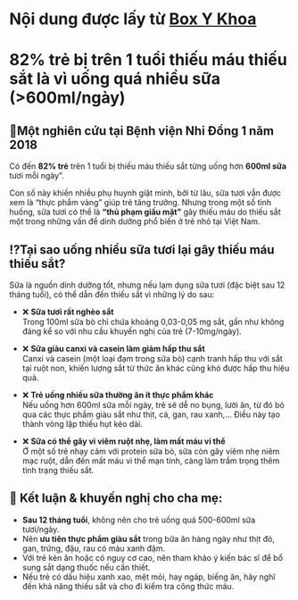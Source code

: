 # Nội dung được lấy từ [Box Y Khoa](https://www.facebook.com/BOXYkhoa)
# 82% trẻ bị trên 1 tuổi thiếu máu thiếu sắt là vì uống quá nhiều sữa (>600ml/ngày)

## 📝Một nghiên cứu tại Bệnh viện Nhi Đồng 1 năm 2018

Có đến **82% trẻ** trên 1 tuổi bị thiếu máu thiếu sắt từng uống hơn **600ml sữa** tươi mỗi ngày”.

Con số này khiến nhiều phụ huynh giật mình, bởi từ lâu, sữa tươi vẫn được xem là “thực phẩm vàng” giúp trẻ tăng trưởng. Nhưng trong một số tình huống, sữa tươi có thể là **“thủ phạm giấu mặt”** gây thiếu máu do thiếu sắt một trong những vấn đề dinh dưỡng phổ biến ở trẻ nhỏ tại Việt Nam.

## ⁉️Tại sao uống nhiều sữa tươi lại gây thiếu máu thiếu sắt?
Sữa là nguồn dinh dưỡng tốt, nhưng nếu lạm dụng sữa tươi (đặc biệt sau 12 tháng tuổi), có thể dẫn đến thiếu sắt vì những lý do sau:

- ❌ **Sữa tươi rất nghèo sắt**  
    Trong 100ml sữa bò chỉ chứa khoảng 0,03-0,05 mg sắt, gần như không đáng kể so với nhu cầu khuyến nghị của trẻ (7-10mg/ngày).

- ❌ **Sữa giàu canxi và casein làm giảm hấp thu sắt**  
    Canxi và casein (một loại đạm trong sữa bò) cạnh tranh hấp thu với sắt tại ruột non, khiến lượng sắt từ thức ăn khác cũng khó được hấp thu hiệu quả.

- ❌ **Trẻ uống nhiều sữa thường ăn ít thực phẩm khác**  
    Nếu uống hơn 600ml sữa mỗi ngày, trẻ sẽ dễ no bụng, lười ăn, từ đó bỏ qua các thực phẩm giàu sắt như thịt, cá, gan, rau xanh,… Điều này tạo thành vòng lặp thiếu hụt kéo dài.

- ❌ **Sữa có thể gây vi viêm ruột nhẹ, làm mất máu vi thể**  
    Ở một số trẻ nhạy cảm với protein sữa bò, sữa còn gây viêm nhẹ niêm mạc ruột, dẫn đến mất máu vi thể mạn tính, càng làm trầm trọng thêm tình trạng thiếu sắt.

## 📌 Kết luận & khuyến nghị cho cha mẹ:
- **Sau 12 tháng tuổi**, không nên cho trẻ uống quá 500-600ml sữa tươi/ngày.
- Nên **ưu tiên thực phẩm giàu sắt** trong bữa ăn hàng ngày như thịt đỏ, gan, trứng, đậu, rau có màu xanh đậm.
- Với trẻ kén ăn hoặc có nguy cơ cao, nên tham khảo ý kiến bác sĩ để bổ sung sắt dạng thuốc nếu cần thiết.
- Nếu trẻ có dấu hiệu xanh xao, mệt mỏi, hay ngáp, biếng ăn, hãy nghĩ đến khả năng thiếu sắt và cho đi kiểm tra công thức máu.